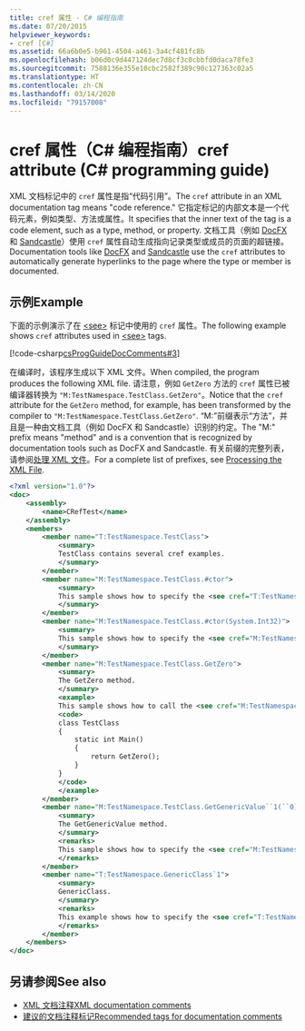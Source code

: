 ```yaml
---
title: cref 属性 - C# 编程指南
ms.date: 07/20/2015
helpviewer_keywords:
- cref [C#]
ms.assetid: 66a6b0e5-b961-4504-a461-3a4cf481fc8b
ms.openlocfilehash: b06d0c9d447124dec7d8cf3c0cbbfd0daca78fe3
ms.sourcegitcommit: 7588136e355e10cbc2582f389c90c127363c02a5
ms.translationtype: HT
ms.contentlocale: zh-CN
ms.lasthandoff: 03/14/2020
ms.locfileid: "79157008"
---
```

# <a name="cref-attribute-c-programming-guide"></a><span data-ttu-id="50cda-102">cref 属性（C# 编程指南）</span><span class="sxs-lookup"><span data-stu-id="50cda-102">cref attribute (C# programming guide)</span></span>

<span data-ttu-id="50cda-103">XML 文档标记中的 `cref` 属性是指“代码引用”。</span><span class="sxs-lookup"><span data-stu-id="50cda-103">The `cref` attribute in an XML documentation tag means "code reference."</span></span> <span data-ttu-id="50cda-104">它指定标记的内部文本是一个代码元素，例如类型、方法或属性。</span><span class="sxs-lookup"><span data-stu-id="50cda-104">It specifies that the inner text of the tag is a code element, such as a type, method, or property.</span></span> <span data-ttu-id="50cda-105">文档工具（例如 [DocFX](https://dotnet.github.io/docfx/) 和 [Sandcastle](https://github.com/EWSoftware/SHFB)）使用 `cref` 属性自动生成指向记录类型或成员的页面的超链接。</span><span class="sxs-lookup"><span data-stu-id="50cda-105">Documentation tools like [DocFX](https://dotnet.github.io/docfx/) and [Sandcastle](https://github.com/EWSoftware/SHFB) use the `cref` attributes to automatically generate hyperlinks to the page where the type or member is documented.</span></span>

## <a name="example"></a><span data-ttu-id="50cda-106">示例</span><span class="sxs-lookup"><span data-stu-id="50cda-106">Example</span></span>

<span data-ttu-id="50cda-107">下面的示例演示了在 [\<see>](./see.md) 标记中使用的 `cref` 属性。</span><span class="sxs-lookup"><span data-stu-id="50cda-107">The following example shows `cref` attributes used in [\<see>](./see.md) tags.</span></span>

[!code-csharp[csProgGuideDocComments#3](~/samples/snippets/csharp/VS_Snippets_VBCSharp/csProgGuideDocComments/CS/DocComments.cs#3)]

<span data-ttu-id="50cda-108">在编译时，该程序生成以下 XML 文件。</span><span class="sxs-lookup"><span data-stu-id="50cda-108">When compiled, the program produces the following XML file.</span></span> <span data-ttu-id="50cda-109">请注意，例如 `GetZero` 方法的 `cref` 属性已被编译器转换为 `"M:TestNamespace.TestClass.GetZero"`。</span><span class="sxs-lookup"><span data-stu-id="50cda-109">Notice that the `cref` attribute for the `GetZero` method, for example, has been transformed by the compiler to `"M:TestNamespace.TestClass.GetZero"`.</span></span> <span data-ttu-id="50cda-110">“M:”前缀表示“方法”，并且是一种由文档工具（例如 DocFX 和 Sandcastle）识别的约定。</span><span class="sxs-lookup"><span data-stu-id="50cda-110">The "M:" prefix means "method" and is a convention that is recognized by documentation tools such as DocFX and Sandcastle.</span></span> <span data-ttu-id="50cda-111">有关前缀的完整列表，请参阅[处理 XML 文件](./processing-the-xml-file.md)。</span><span class="sxs-lookup"><span data-stu-id="50cda-111">For a complete list of prefixes, see [Processing the XML File](./processing-the-xml-file.md).</span></span>

```xml  
<?xml version="1.0"?>
<doc>
    <assembly>
        <name>CRefTest</name>
    </assembly>
    <members>
        <member name="T:TestNamespace.TestClass">
            <summary>
            TestClass contains several cref examples.
            </summary>
        </member>
        <member name="M:TestNamespace.TestClass.#ctor">
            <summary>
            This sample shows how to specify the <see cref="T:TestNamespace.TestClass"/> constructor as a cref attribute.
            </summary>
        </member>
        <member name="M:TestNamespace.TestClass.#ctor(System.Int32)">
            <summary>
            This sample shows how to specify the <see cref="M:TestNamespace.TestClass.#ctor(System.Int32)"/> constructor as a cref attribute.
            </summary>
        </member>
        <member name="M:TestNamespace.TestClass.GetZero">
            <summary>
            The GetZero method.
            </summary>
            <example>
            This sample shows how to call the <see cref="M:TestNamespace.TestClass.GetZero"/> method.
            <code>
            class TestClass
            {
                static int Main()
                {
                    return GetZero();
                }
            }
            </code>
            </example>
        </member>
        <member name="M:TestNamespace.TestClass.GetGenericValue``1(``0)">
            <summary>
            The GetGenericValue method.
            </summary>
            <remarks>
            This sample shows how to specify the <see cref="M:TestNamespace.TestClass.GetGenericValue``1(``0)"/> method as a cref attribute.
            </remarks>
        </member>
        <member name="T:TestNamespace.GenericClass`1">
            <summary>
            GenericClass.
            </summary>
            <remarks>
            This example shows how to specify the <see cref="T:TestNamespace.GenericClass`1"/> type as a cref attribute.
            </remarks>
        </member>
    </members>
</doc>
```

## <a name="see-also"></a><span data-ttu-id="50cda-112">另请参阅</span><span class="sxs-lookup"><span data-stu-id="50cda-112">See also</span></span>

- [<span data-ttu-id="50cda-113">XML 文档注释</span><span class="sxs-lookup"><span data-stu-id="50cda-113">XML documentation comments</span></span>](./index.md)
- [<span data-ttu-id="50cda-114">建议的文档注释标记</span><span class="sxs-lookup"><span data-stu-id="50cda-114">Recommended tags for documentation comments</span></span>](./recommended-tags-for-documentation-comments.md)
